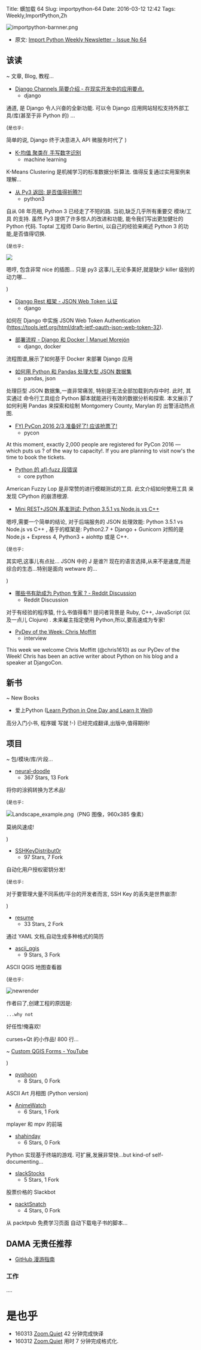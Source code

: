 Title: 蠎加载 64
Slug: importpython-64
Date: 2016-03-12 12:42
Tags: Weekly,ImportPython,Zh

![importpython-barnner.png](http://zoomq.qiniudn.com/ZQCollection/snap/importpython-barnner.png?imageView2/2/h/210)


- 原文: [Import Python Weekly Newsletter - Issue No 64](http://importpython.com/newsletter/no/64/)

## 该读
~ 文章, Blog, 教程...


- [Django Channels 简要介绍 - 在现实开发中的应用要点.](http://www.machinalis.com/blog/introduction-to-django-channels/)
    + django

通道, 是 Django 令人兴奋的全新功能.
可以令 Django 应用网站轻松支持外部工具/库(甚至于非 Python 的)
...

(`是也乎:`

简单的说, Django 终于决意进入 API 微服务时代了
)

- [K-均值 聚类在 手写数字识别](http://johnloeber.com/docs/kmeans.html)
    + machine learning

K-Means Clustering 
是机械学习的标准数据分析算法.
值得反复通过实用案例来理解...


- [从 Py3 返回: 是否值得折腾?!](https://www.toptal.com/python/python-3-is-it-worth-the-switch)
    + python3

自从 08 年亮相, Python 3 已经走了不短的路.
当初,缺乏几乎所有重要交 模块/工具 的支持.
虽然 Py3 提供了许多惊人的改进和功能,
能令我们写出更加健壮的 Python 代码.
Toptal 工程师 Dario Bertini,
以自己的经验来阐述 Python 3 的功能,是否值得切换.



(`是也乎:`

![](https://assets.toptal.io/uploads/blog/image/92216/toptal-blog-image-1457618659472-be2f380fe3aad41333427ecd5a1ec5c5.jpg)

嗯哼, 包含非常 nice 的插图...
只是 py3 这事儿,无论多美好,就是缺少 killer 级别的动力哪...


)

- [Django Rest 框架 - JSON Web Token 认证](http://getblimp.github.io/django-rest-framework-jwt/)
    + django

如何在 Django 中实施 JSON Web Token Authentication (https://tools.ietf.org/html/draft-ietf-oauth-json-web-token-32).

- [部署流程 - Django 和 Docker | Manuel Morejón](http://mmorejon.github.io/en/blog/deployment-diagram-docker-django/)
    + django, docker

流程图谱,展示了如何基于 Docker 来部署 Django 应用


- [如何用 Python 和 Pandas 处理大型 JSON 数据集](https://www.dataquest.io/blog/using-json-data-in-pandas/)
    + pandas, json

处理巨型 JSON 数据集,一直非常痛苦,
特别是无法全部加载到内存中时.
此时, 其实通过 命令行工具组合 Python 脚本就能进行有效的数据分析和探索.
本文展示了如何利用 Pandas 来探索和绘制 Montgomery County, Marylan 的
出警活动热点图.


- [FYI PyCon 2016 2/3 准备好了! 应该抢票了!](https://twitter.com/pycon/status/705803119494504452?s=09)
    + pycon

At this moment, exactly 2,000 people are registered for PyCon 2016 — which puts us ? of the way to capacity!. If you are planning to visit now's the time to book the tickets.

- [Python 的 afl-fuzz 段错误](http://www.tomforb.es/segfaulting-python-with-afl-fuzz)
    + core python

American Fuzzy Lop 
是非常赞的进行模糊测试的工具.
此文介绍如何使用工具
来发现 CPython 的崩溃根源.


- [Mini REST+JSON 基准测试: Python 3.5.1 vs Node.js vs C++](http://szborows.blogspot.com/2016/03/mini-restjson-benchmark-python-351-vs.html)


嗯哼,需要一个简单的结论,
对于后端服务的 JSON 处理效能:
Python 3.5.1 vs Node.js vs C++
, 基于的框架是:
Python2.7 + Django + Gunicorn
对照的是 Node.js + Express 4, 
Python3 + aiohttp 
或是 C++.


(`是也乎:`

其实吧,这事儿有点扯...
JSON 中的 J 是谁?!
现在的语言选择,从来不是速度,而是综合的生态...特别是面向 wetware 的...

)

- [哪些书有助成为 Python 专家 ? - Reddit Discussion](http://www.reddit.com/r/Python/comments/49j7rs/what_python_book_for_experienced_programmers/)
    + Reddit Discussion

对于有经验的程序猿, 什么书值得看?!
提问者背景是 Ruby, C++, JavaScript (以及一点儿 Clojure) . 
未来雇主指定使用 Python,所以,要高速成为专家!

- [PyDev of the Week: Chris Moffitt](http://feedproxy.google.com/~r/TheMouseVsThePython/~3/-r6CoNxPxSs/)
    + interview

This week we welcome Chris Moffitt (@chris1610) as our PyDev of the Week! Chris has been an active writer about Python on his blog and a speaker at DjangoCon.




## 新书
~ New Books

- 爱上Python ([Learn Python in One Day and Learn It Well](http://www.amazon.cn/Learn-Python-in-One-Day-and-Learn-It-Well-Python-for-Beginners-With-Hands-on-Project-The-Only-Book-You-Need-to-Start-Coding-in-Python-Immediately-Chan-Jamie/dp/1506094384/ref=sr_1_1?ie=UTF8&qid=1457804766&sr=8-1&keywords=Learn+python+in+one+day))

高分入门小书, 程序媛 写就 !-) 已经完成翻译,出版中,值得期待!

## 项目
~ 包/模块/库/片段...


- [neural-doodle](https://github.com/alexjc/neural-doodle)
    - 367 Stars, 13 Fork

将你的涂鸦转换为艺术品!

(`是也乎:`

![Landscape_example.png（PNG 图像，960x385 像素）](https://raw.githubusercontent.com/alexjc/neural-doodle/master/docs/Landscape_example.png)

莫纳风速成!

)

- [SSHKeyDistribut0r](https://github.com/Fachschaft07/SSHKeyDistribut0r)
    - 97 Stars, 7 Fork

自动化用户授权密钥分发!

(`是也乎:`

对于要管理大量不同系统/平台的开发者而言,
SSH Key 的丢失是世界崩溃!

)

- [resume](https://github.com/masasin/resume)
    - 33 Stars, 2 Fork

通过 YAML 文档,自动生成多种格式的简历

- [ascii_qgis](https://github.com/NathanW2/ascii_qgis)
    - 9 Stars, 3 Fork

ASCII QGIS 地图查看器


(`是也乎:`

![newrender](https://raw.githubusercontent.com/NathanW2/ascii_qgis/gh-pages/images/newrender.png)

作者曰了,创建工程的原因是:

    ...why not

好任性!俺喜欢!

curses+Qt 的小作品! 800 行...

~ [Custom QGIS Forms - YouTube](https://www.youtube.com/watch?v=Z84GMcQV3EM)

)

- [pyphoon](https://github.com/chubin/pyphoon)
    - 8 Stars, 0 Fork

ASCII Art 月相图 (Python version)

- [AnimeWatch](https://github.com/abhishek-archlinux/AnimeWatch)
    - 6 Stars, 1 Fork

mplayer 和 mpv 的前端

- [shahinday](https://github.com/BU-Computing/shahinday)
    - 6 Stars, 0 Fork

Python 实现基于终端的游戏.
可扩展,发展非常快...but kind-of self-documenting...

- [slackStocks](https://github.com/savala/slackStocks)
    - 5 Stars, 1 Fork

股票价格的 Slackbot 

- [packtSnatch](https://github.com/tjadanel/packtSnatch)
    - 4 Stars, 0 Fork

从 packtpub 免费学习页面
自动下载电子书的脚本...



## DAMA 无责任推荐

- [GitHub 漫游指南](https://github.com/phodal/github-roam)

### 工作

....


# 是也乎

- 160313 [Zoom.Quiet](http://zoomquiet.io) 42 分钟完成快译
- 160312 [Zoom.Quiet](http://zoomquiet.io) 用时 7 分钟完成格式化.


